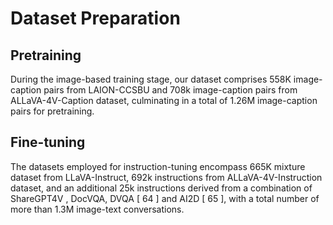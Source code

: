 # Dataset Preparation

## Pretraining

During the image-based training stage, our dataset comprises 558K image-caption pairs
from LAION-CCSBU and 708k image-caption pairs from ALLaVA-4V-Caption dataset,
culminating in a total of 1.26M image-caption pairs for pretraining.

## Fine-tuning

The datasets employed for
instruction-tuning encompass 665K mixture dataset from LLaVA-Instruct, 692k instructions from
ALLaVA-4V-Instruction dataset, and an additional 25k instructions derived from a combination
of ShareGPT4V , DocVQA, DVQA [ 64 ] and AI2D [ 65 ], with a total number of more
than 1.3M image-text conversations.